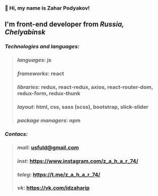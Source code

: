 ### 👋 Hi, my name is **Zahar Podyakov**!
## I'm **front-end developer** from *Russia, Сhelyabinsk*

### *Technologies and languages:*
> ### *languages*: js
> ### *frameworks*: react
> ### *libraries*: redux, react-redux, axios, react-router-dom, redux-form, redux-thunk
> ### *layout*: html, css, sass (scss), bootstrap, slick-slider
> ### *package managers*: npm
> 
### *Contacs:*
> ### *mail*: usfuld@gmail.com
> ### *inst*: https://www.instagram.com/z_a_h_a_r_74/
> ### *teleg*: https://t.me/z_a_h_a_r_74/
> ### *vk*: https://vk.com/idzaharip
 

